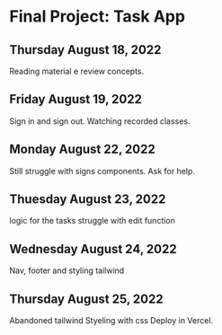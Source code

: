# Final Project: Task App

## Thursday August 18, 2022

Reading material e review concepts. 

## Friday August 19, 2022

Sign in and sign out.
Watching recorded classes.

## Monday August 22, 2022

Still struggle with signs components.
Ask for help.

## Thuesday August 23, 2022

logic for the tasks
struggle with edit function 

## Wednesday August 24, 2022

Nav, footer and styling tailwind

## Thursday August 25, 2022

Abandoned tailwind
Styeling with css
Deploy in Vercel.